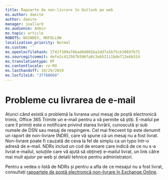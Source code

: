 ```yaml
---
title: Rapoarte de non-livrare în Outlook pe web
ms.author: daeite
author: daeite
manager: joallard
ms.audience: Admin
ms.topic: article
ROBOTS: NOINDEX, NOFOLLOW
localization_priority: Normal
ms.custom: ''
ms.openlocfilehash: 2741f309a786ad04801ba2dd7a5b75cb30697b75
ms.sourcegitcommit: defe2c412567b596fa8c3ab52111bde712ebb314
ms.translationtype: MT
ms.contentlocale: ro-RO
ms.lasthandoff: 10/29/2019
ms.locfileid: "37768668"
---
```

# <a name="issues-with-email-delivery"></a>Probleme cu livrarea de e-mail

Atunci când există o problemă la livrarea unui mesaj de poștă electronică trimis, Office 365 Trimite un e-mail pentru a vă permite să știți. E-mailul pe care îl primiți este o notificare privind starea livrării, cunoscută și sub numele de DSN sau mesaj de respingere. Cel mai frecvent tip este denumit un raport de non-livrare (NDR), care vă spune că un mesaj nu a fost livrat. Non-livrare poate fi cauzată de ceva la fel de simplu ca un typo într-o adresă de e-mail. NDRs includ un cod de eroare care indică de ce nu s-a livrat e-mailul, soluțiile care vă ajută să obțineți e-mailul livrat, un link către mai mult ajutor pe web și detalii tehnice pentru administratori.

Pentru a vedea o listă de NDRs și pentru a afla de ce mesajul nu a fost livrat, consultați [rapoartele de poștă electronică non-livrare în Exchange Online](https://docs.microsoft.com/exchange/mail-flow-best-practices/non-delivery-reports-in-exchange-online/non-delivery-reports-in-exchange-online).